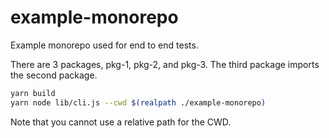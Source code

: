 # example-monorepo

Example monorepo used for end to end tests.

There are 3 packages, pkg-1, pkg-2, and pkg-3. The third package imports the second package.

```sh
yarn build
yarn node lib/cli.js --cwd $(realpath ./example-monorepo)
```

Note that you cannot use a relative path for the CWD.
